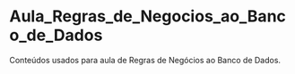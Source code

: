 # Aula_Regras_de_Negocios_ao_Banco_de_Dados
Conteúdos usados para aula de Regras de Negócios ao Banco de Dados.
